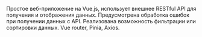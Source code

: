 Простое веб-приложение на Vue.js, 
использует внешнее RESTful API для получения и отображения данных. Предусмотрена обработка ошибок при получении данных с API. 
Реализована возможность фильтрации или сортировки данных. Vue router, Pinia, Axios.
